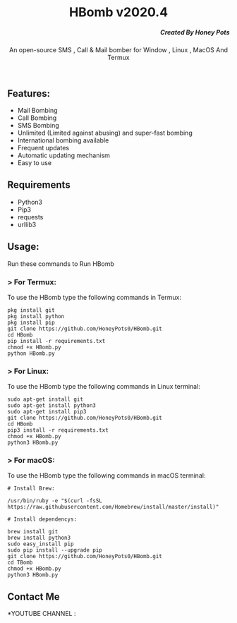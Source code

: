 <h1 align="center">HBomb v2020.4</h1>
<h5 align="right">Created By Honey Pots</h5>
<p align="center">An open-source SMS , Call &  Mail bomber for   Window , Linux , MacOS And Termux</p><br>

## Features:

- Mail Bombing
- Call Bombing
- SMS Bombing
- Unlimited (Limited against abusing) and super-fast bombing
- International bombing available
- Frequent updates
- Automatic updating mechanism
- Easy to use 

## Requirements
* Python3
* Pip3
* requests 
* urllib3

## Usage:

Run these commands to Run HBomb

### > For Termux:

To use the HBomb type the following commands in Termux:
```
pkg install git
pkg install python
pkg install pip
git clone https://github.com/HoneyPots0/HBomb.git
cd HBomb
pip install -r requirements.txt
chmod +x HBomb.py
python HBomb.py
```

### > For Linux:

To use the HBomb type the following commands in Linux terminal:
```
sudo apt-get install git
sudo apt-get install python3
sudo apt-get install pip3
git clone https://github.com/HoneyPots0/HBomb.git
cd HBomb
pip3 install -r requirements.txt
chmod +x HBomb.py
python3 HBomb.py
```

### > For macOS:

To use the HBomb type the following commands in macOS terminal:
```
# Install Brew: 

/usr/bin/ruby -e "$(curl -fsSL https://raw.githubusercontent.com/Homebrew/install/master/install)"

# Install dependencys:

brew install git
brew install python3
sudo easy_install pip
sudo pip install --upgrade pip
git clone https://github.com/HoneyPots0/HBomb.git
cd TBomb
chmod +x HBomb.py
python3 HBomb.py
```
## Contact Me
*YOUTUBE CHANNEL :
